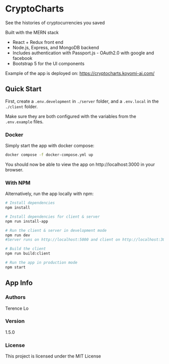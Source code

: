 # CryptoCharts

See the histories of cryptocurrencies you saved

Built with the MERN stack
- React + Redux front end 
- Node.js, Express, and MongoDB backend
- Includes authentication with Passport.js - OAuth2.0 with google and facebook
- Bootstrap 5 for the UI components

Example of the app is deployed on:
https://cryptocharts.koyomi-ai.com/

## Quick Start 

First, create a `.env.development` in `./server` folder, and a `.env.local` in the `./client` folder.

Make sure they are both configured with the variables from the `.env.example` files.

### Docker

Simply start the app with docker compose:

```bash
docker compose -f docker-compose.yml up
```

You should now be able to view the app on http://localhost:3000 in your browser.

### With NPM

Alternatively, run the app locally with npm:

```bash
# Install dependencies
npm install

# Install dependencies for client & server
npm run install-app

# Run the client & server in development mode
npm run dev
#Server runs on http://localhost:5000 and client on http://localhost:3000

# Build the client
npm run build:client

# Run the app in production mode
npm start
```

## App Info

### Authors

Terence Lo

### Version

1.5.0

### License

This project is licensed under the MIT License
